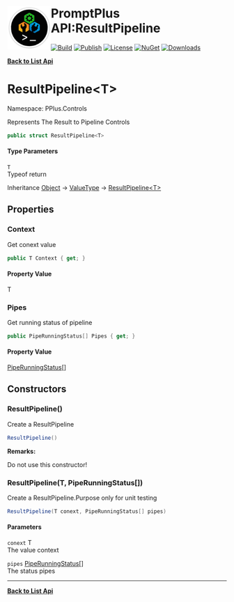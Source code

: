 # <img align="left" width="100" height="100" src="../images/icon.png">PromptPlus API:ResultPipeline<T> 

[![Build](https://github.com/FRACerqueira/PromptPlus/workflows/Build/badge.svg)](https://github.com/FRACerqueira/PromptPlus/actions/workflows/build.yml)
[![Publish](https://github.com/FRACerqueira/PromptPlus/actions/workflows/publish.yml/badge.svg)](https://github.com/FRACerqueira/PromptPlus/actions/workflows/publish.yml)
[![License](https://img.shields.io/badge/License-MIT-brightgreen.svg)](https://github.com/FRACerqueira/PromptPlus/blob/master/LICENSE)
[![NuGet](https://img.shields.io/nuget/v/PromptPlus)](https://www.nuget.org/packages/PromptPlus/)
[![Downloads](https://img.shields.io/nuget/dt/PromptPlus)](https://www.nuget.org/packages/PromptPlus/)

[**Back to List Api**](./apis.md)

# ResultPipeline&lt;T&gt;

Namespace: PPlus.Controls

Represents The Result to Pipeline Controls

```csharp
public struct ResultPipeline<T>
```

#### Type Parameters

`T`<br>
Typeof return

Inheritance [Object](https://docs.microsoft.com/en-us/dotnet/api/system.object) → [ValueType](https://docs.microsoft.com/en-us/dotnet/api/system.valuetype) → [ResultPipeline&lt;T&gt;](./pplus.controls.resultpipeline-1.md)

## Properties

### <a id="properties-context"/>**Context**

Get conext value

```csharp
public T Context { get; }
```

#### Property Value

T<br>

### <a id="properties-pipes"/>**Pipes**

Get running status of pipeline

```csharp
public PipeRunningStatus[] Pipes { get; }
```

#### Property Value

[PipeRunningStatus[]](./pplus.controls.piperunningstatus.md)<br>

## Constructors

### <a id="constructors-.ctor"/>**ResultPipeline()**

Create a ResultPipeline

```csharp
ResultPipeline()
```

**Remarks:**

Do not use this constructor!

### <a id="constructors-.ctor"/>**ResultPipeline(T, PipeRunningStatus[])**

Create a ResultPipeline.Purpose only for unit testing

```csharp
ResultPipeline(T conext, PipeRunningStatus[] pipes)
```

#### Parameters

`conext` T<br>
The value context

`pipes` [PipeRunningStatus[]](./pplus.controls.piperunningstatus.md)<br>
The status pipes


- - -
[**Back to List Api**](./apis.md)
